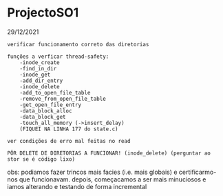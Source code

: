 # ProjectoSO1
29/12/2021

    verificar funcionamento correto das diretorias

    funções a verficar thread-safety:
        -inode_create
        -find_in_dir
        -inode_get
        -add_dir_entry
        -inode_delete
        -add_to_open_file_table
        -remove_from_open_file_table
        -get_open_file_entry
        -data_block_alloc
        -data_block_get
        -touch_all_memory (->insert_delay)
        (FIQUEI NA LINHA 177 do state.c)

    ver condições de erro mal feitas no read

    PÔR DELETE DE DIRETORIAS A FUNCIONAR! (inode_delete) (perguntar ao stor se é código lixo)


obs: podiamos fazer trincos mais facies (i.e. mais globais) e certificarmo-nos que funcionavam. depois, começacamos a ser mais minuciosos e iamos alterando e testando de forma incremental
